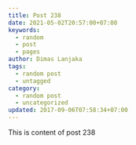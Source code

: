 ```yaml
---
title: Post 238
date: 2021-05-02T20:57:00+07:00
keywords:
  - random
  - post
  - pages
author: Dimas Lanjaka
tags:
  - random post
  - untagged
category:
  - random post
  - uncategorized
updated: 2017-09-06T07:58:34+07:00
---
```

This is content of post 238